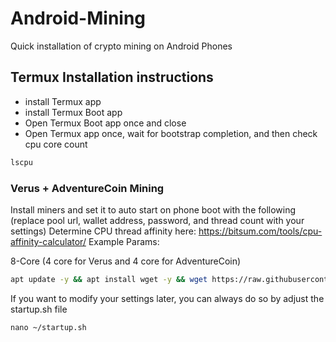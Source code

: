 # Android-Mining
Quick installation of crypto mining on Android Phones

## Termux Installation instructions
- install Termux app
- install Termux Boot app
- Open Termux Boot app once and close
-  Open Termux app once, wait for bootstrap completion, and then check cpu core count
```bash
lscpu
```

### Verus + AdventureCoin Mining
Install miners and set it to auto start on phone boot with the following (replace pool url, wallet address, password, and thread count with your settings)
Determine CPU thread affinity here: https://bitsum.com/tools/cpu-affinity-calculator/
Example Params: 

8-Core (4 core for Verus and 4 core for AdventureCoin)
```bash
apt update -y && apt install wget -y && wget https://raw.githubusercontent.com/TheRetroMike/PhoneMining/refs/heads/main/termux_vrsc_advc_dual.sh && chmod +x termux_vrsc_advc_dual.sh && ./termux_vrsc_advc_dual.sh "stratum+tcp://na.luckpool.net:3960" "RKbgnfWAbL43K1HrxLoWcDzRmTspYFRj6U" "x" "8" "0xf" "stratum+tcp://retromike.net:5018" "AUj1eDiQU2JZGXfZKcXk17npLZo6LkdnDw" "x" "8" "0xf0" && rm termux_vrsc_advc_dual.sh
```
If you want to modify your settings later, you can always do so by adjust the startup.sh file
```
nano ~/startup.sh
```
